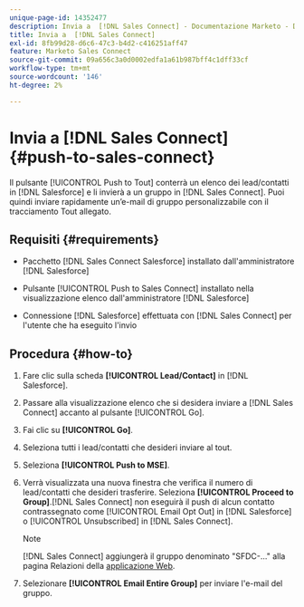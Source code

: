 ```yaml
---
unique-page-id: 14352477
description: Invia a  [!DNL Sales Connect] - Documentazione Marketo - Documentazione del prodotto
title: Invia a  [!DNL Sales Connect]
exl-id: 8fb99d28-d6c6-47c3-b4d2-c416251aff47
feature: Marketo Sales Connect
source-git-commit: 09a656c3a0d0002edfa1a61b987bff4c1dff33cf
workflow-type: tm+mt
source-wordcount: '146'
ht-degree: 2%

---
```


# Invia a [!DNL Sales Connect] {#push-to-sales-connect}

Il pulsante [!UICONTROL Push to Tout] conterrà un elenco dei lead/contatti in [!DNL Salesforce] e li invierà a un gruppo in [!DNL Sales Connect]. Puoi quindi inviare rapidamente un’e-mail di gruppo personalizzabile con il tracciamento Tout allegato.

## Requisiti {#requirements}

* Pacchetto [!DNL Sales Connect Salesforce] installato dall&#39;amministratore [!DNL Salesforce]

* Pulsante [!UICONTROL Push to Sales Connect] installato nella visualizzazione elenco dall&#39;amministratore [!DNL Salesforce]

* Connessione [!DNL Salesforce] effettuata con [!DNL Sales Connect] per l&#39;utente che ha eseguito l&#39;invio

## Procedura {#how-to}

1. Fare clic sulla scheda **[!UICONTROL Lead/Contact]** in [!DNL Salesforce].
1. Passare alla visualizzazione elenco che si desidera inviare a [!DNL Sales Connect] accanto al pulsante [!UICONTROL Go].
1. Fai clic su **[!UICONTROL Go]**.
1. Seleziona tutti i lead/contatti che desideri inviare al tout.
1. Seleziona **[!UICONTROL Push to MSE]**.
1. Verrà visualizzata una nuova finestra che verifica il numero di lead/contatti che desideri trasferire. Seleziona **[!UICONTROL Proceed to Group]**.[!DNL Sales Connect] non eseguirà il push di alcun contatto contrassegnato come [!UICONTROL Email Opt Out] in [!DNL Salesforce] o [!UICONTROL Unsubscribed] in [!DNL Sales Connect].

   >[!NOTE]
   >
   >[!DNL Sales Connect] aggiungerà il gruppo denominato &quot;SFDC-...&quot; alla pagina Relazioni della [applicazione Web](https://toutapp.com/login).

1. Selezionare **[!UICONTROL Email Entire Group]** per inviare l&#39;e-mail del gruppo.
